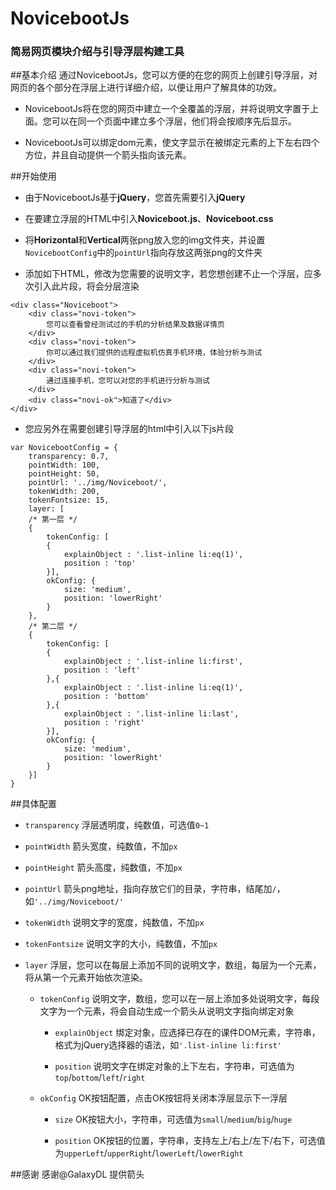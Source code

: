 # NovicebootJs 
### 简易网页模块介绍与引导浮层构建工具

##基本介绍
通过NovicebootJs，您可以方便的在您的网页上创建引导浮层，对网页的各个部分在浮层上进行详细介绍，以便让用户了解具体的功效。

 - NovicebootJs将在您的网页中建立一个全覆盖的浮层，并将说明文字置于上面。您可以在同一个页面中建立多个浮层，他们将会按顺序先后显示。

 - NovicebootJs可以绑定dom元素，使文字显示在被绑定元素的上下左右四个方位，并且自动提供一个箭头指向该元素。


##开始使用

 - 由于NovicebootJs基于**jQuery**，您首先需要引入**jQuery**

 - 在要建立浮层的HTML中引入**Noviceboot.js**、**Noviceboot.css**

 - 将**Horizontal**和**Vertical**两张png放入您的img文件夹，并设置``NovicebootConfig``中的``pointUrl``指向存放这两张png的文件夹

 - 添加如下HTML，修改为您需要的说明文字，若您想创建不止一个浮层，应多次引入此片段，将会分层渲染

```
<div class="Noviceboot">
    <div class="novi-token">
        您可以查看曾经测试过的手机的分析结果及数据详情页
    </div>
    <div class="novi-token">
        你可以通过我们提供的远程虚拟机仿真手机环境，体验分析与测试
    </div>
    <div class="novi-token">
        通过连接手机，您可以对您的手机进行分析与测试
    </div>
    <div class="novi-ok">知道了</div>
</div>
```

 - 您应另外在需要创建引导浮层的html中引入以下js片段

```
var NovicebootConfig = {
	transparency: 0.7,
	pointWidth: 100,
	pointHeight: 50,
	pointUrl: '../img/Noviceboot/',
	tokenWidth: 200,
	tokenFontsize: 15,
	layer: [
	/* 第一层 */
	{
		tokenConfig: [
		{
			explainObject : '.list-inline li:eq(1)',
			position : 'top'
		}],
		okConfig: {
			size: 'medium',
			position: 'lowerRight'
		}
	},
	/* 第二层 */
	{
		tokenConfig: [
		{
			explainObject : '.list-inline li:first',
			position : 'left'
		},{
			explainObject : '.list-inline li:eq(1)',
			position : 'bottom'
		},{
			explainObject : '.list-inline li:last',
			position : 'right'
		}],
		okConfig: {
			size: 'medium',
			position: 'lowerRight'
		}
	}]
}
```
##具体配置

 - `transparency` 浮层透明度，纯数值，可选值`0~1`

 - `pointWidth` 箭头宽度，纯数值，不加`px`

 - `pointHeight` 箭头高度，纯数值，不加`px`

 - `pointUrl` 箭头png地址，指向存放它们的目录，字符串，结尾加`/`，如`'../img/Noviceboot/'`

 - `tokenWidth` 说明文字的宽度，纯数值，不加`px`

 - `tokenFontsize` 说明文字的大小，纯数值，不加`px`

 - `layer` 浮层，您可以在每层上添加不同的说明文字，数组，每层为一个元素，将从第一个元素开始依次渲染。
	 - `tokenConfig` 说明文字，数组，您可以在一层上添加多处说明文字，每段文字为一个元素，将会自动生成一个箭头从说明文字指向绑定对象
		 - `explainObject` 绑定对象，应选择已存在的课件DOM元素，字符串，格式为jQuery选择器的语法，如`'.list-inline li:first'`

		 - `position` 说明文字在绑定对象的上下左右，字符串，可选值为`top`/`bottom`/`left`/`right`

	 - `okConfig` OK按钮配置，点击OK按钮将关闭本浮层显示下一浮层
		 - `size` OK按钮大小，字符串，可选值为`small`/`medium`/`big`/`huge`

		 -  `position` OK按钮的位置，字符串，支持左上/右上/左下/右下，可选值为`upperLeft`/`upperRight`/`lowerLeft`/`lowerRight`

##感谢
感谢@GalaxyDL 提供箭头